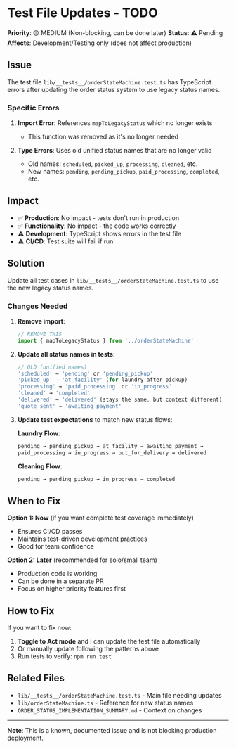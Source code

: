 # Test File Updates - TODO

**Priority**: 🟡 MEDIUM (Non-blocking, can be done later)
**Status**: ⚠️ Pending
**Affects**: Development/Testing only (does not affect production)

## Issue

The test file `lib/__tests__/orderStateMachine.test.ts` has TypeScript errors after updating the order status system to use legacy status names.

### Specific Errors

1. **Import Error**: References `mapToLegacyStatus` which no longer exists
   - This function was removed as it's no longer needed
   
2. **Type Errors**: Uses old unified status names that are no longer valid
   - Old names: `scheduled`, `picked_up`, `processing`, `cleaned`, etc.
   - New names: `pending`, `pending_pickup`, `paid_processing`, `completed`, etc.

## Impact

- ✅ **Production**: No impact - tests don't run in production
- ✅ **Functionality**: No impact - the code works correctly
- ⚠️ **Development**: TypeScript shows errors in the test file
- ⚠️ **CI/CD**: Test suite will fail if run

## Solution

Update all test cases in `lib/__tests__/orderStateMachine.test.ts` to use the new legacy status names.

### Changes Needed

1. **Remove import**:
   ```typescript
   // REMOVE THIS
   import { mapToLegacyStatus } from '../orderStateMachine'
   ```

2. **Update all status names in tests**:
   ```typescript
   // OLD (unified names)
   'scheduled' → 'pending' or 'pending_pickup'
   'picked_up' → 'at_facility' (for laundry after pickup)
   'processing' → 'paid_processing' or 'in_progress'
   'cleaned' → 'completed'
   'delivered' → 'delivered' (stays the same, but context different)
   'quote_sent' → 'awaiting_payment'
   ```

3. **Update test expectations** to match new status flows:

   **Laundry Flow**:
   ```typescript
   pending → pending_pickup → at_facility → awaiting_payment → 
   paid_processing → in_progress → out_for_delivery → delivered
   ```

   **Cleaning Flow**:
   ```typescript
   pending → pending_pickup → in_progress → completed
   ```

## When to Fix

**Option 1: Now** (if you want complete test coverage immediately)
- Ensures CI/CD passes
- Maintains test-driven development practices
- Good for team confidence

**Option 2: Later** (recommended for solo/small team)
- Production code is working
- Can be done in a separate PR
- Focus on higher priority features first

## How to Fix

If you want to fix now:

1. **Toggle to Act mode** and I can update the test file automatically
2. Or manually update following the patterns above
3. Run tests to verify: `npm run test`

## Related Files

- `lib/__tests__/orderStateMachine.test.ts` - Main file needing updates
- `lib/orderStateMachine.ts` - Reference for new status names
- `ORDER_STATUS_IMPLEMENTATION_SUMMARY.md` - Context on changes

---

**Note**: This is a known, documented issue and is not blocking production deployment.
